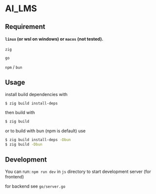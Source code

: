 # AI_LMS
## Requirement

#### `linux` (or wsl on windows) or `macos` (not tested).

`zig`

`go` 

`npm` / `bun`

## Usage

install build dependencies with
```bash
$ zig build install-deps
```
then build with
```bash
$ zig build
```

or to build with bun (npm is default) use
```bash
$ zig build install-deps -Dbun
$ zig build -Dbun
```
## Development

You can run: `npm run dev` in `js` directory to start development server (for frontend)

for backend see `go/server.go`
